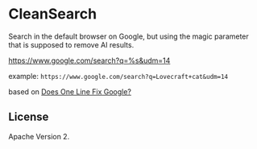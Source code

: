 #  CleanSearch

Search in the default browser on Google, but using the magic parameter that is supposed to remove AI results.

https://www.google.com/search?q=%s&udm=14

example: `https://www.google.com/search?q=Lovecraft+cat&udm=14`

based on [Does One Line Fix Google?](https://tedium.co/2024/05/17/google-web-search-make-default/)

## License

Apache Version 2.
